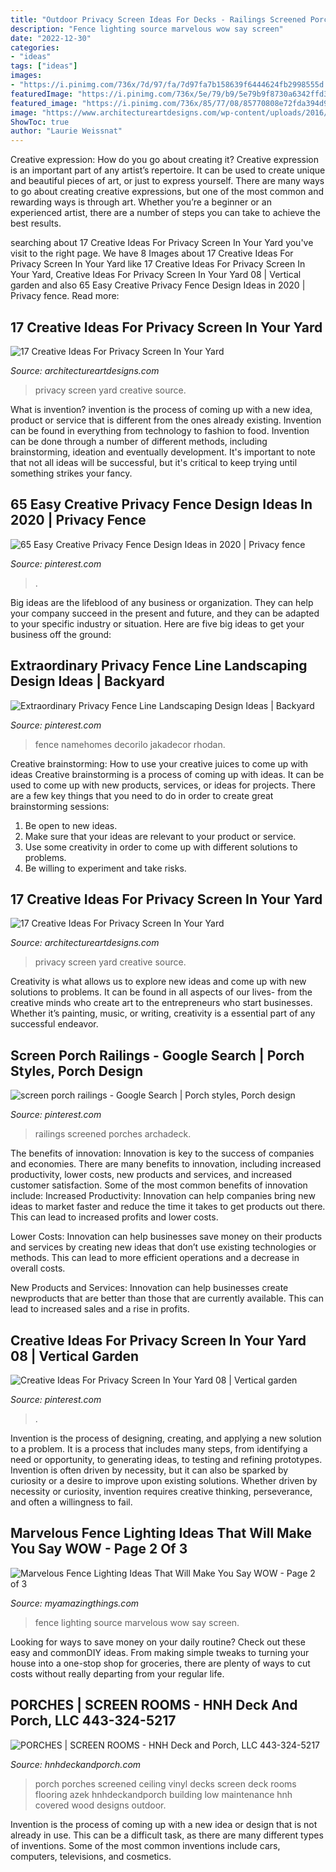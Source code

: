 ```yaml
---
title: "Outdoor Privacy Screen Ideas For Decks - Railings Screened Porches Archadeck"
description: "Fence lighting source marvelous wow say screen"
date: "2022-12-30"
categories:
- "ideas"
tags: ["ideas"]
images:
- "https://i.pinimg.com/736x/7d/97/fa/7d97fa7b158639f6444624fb2998555d.jpg"
featuredImage: "https://i.pinimg.com/736x/5e/79/b9/5e79b9f8730a6342ffd3c69677078dbe.jpg"
featured_image: "https://i.pinimg.com/736x/85/77/08/85770808e72fda394d9724edf2e63189.jpg"
image: "https://www.architectureartdesigns.com/wp-content/uploads/2016/07/12-53.jpg"
ShowToc: true
author: "Laurie Weissnat"
---
```



Creative expression: How do you go about creating it?
Creative expression is an important part of any artist’s repertoire. It can be used to create unique and beautiful pieces of art, or just to express yourself. There are many ways to go about creating creative expressions, but one of the most common and rewarding ways is through art. Whether you’re a beginner or an experienced artist, there are a number of steps you can take to achieve the best results.

	

		
searching about 17 Creative Ideas For Privacy Screen In Your Yard you've visit to the right page. We have 8 Images about 17 Creative Ideas For Privacy Screen In Your Yard like 17 Creative Ideas For Privacy Screen In Your Yard, Creative Ideas For Privacy Screen In Your Yard 08 | Vertical garden and also 65 Easy Creative Privacy Fence Design Ideas in 2020 | Privacy fence. Read more:
		
    
## 17 Creative Ideas For Privacy Screen In Your Yard

<img loading=lazy src="https://www.architectureartdesigns.com/wp-content/uploads/2016/07/12-53.jpg" onerror="this.onerror=null;this.src='https://tse3.mm.bing.net/th?id=OIP.KnSrGiQxiUmUNQ6KmDE6YAHaJ6&amp;pid=15.1';" alt="17 Creative Ideas For Privacy Screen In Your Yard">

_Source: architectureartdesigns.com_

>privacy screen yard creative source. 

	

What is invention?
invention is the process of coming up with a new idea, product or service that is different from the ones already existing. Invention can be found in everything from technology to fashion to food. 
Invention can be done through a number of different methods, including brainstorming, ideation and eventually development. It's important to note that not all ideas will be successful, but it's critical to keep trying until something strikes your fancy.

    
## 65 Easy Creative Privacy Fence Design Ideas In 2020 | Privacy Fence

<img loading=lazy src="https://i.pinimg.com/736x/5e/79/b9/5e79b9f8730a6342ffd3c69677078dbe.jpg" onerror="this.onerror=null;this.src='https://tse3.mm.bing.net/th?id=OIP.pU3_TbK6JcclJMOxEvWadwHaLH&amp;pid=15.1';" alt="65 Easy Creative Privacy Fence Design Ideas in 2020 | Privacy fence">

_Source: pinterest.com_

>. 

	

Big ideas are the lifeblood of any business or organization. They can help your company succeed in the present and future, and they can be adapted to your specific industry or situation. Here are five big ideas to get your business off the ground: 

    
## Extraordinary Privacy Fence Line Landscaping Design Ideas | Backyard

<img loading=lazy src="https://i.pinimg.com/736x/1b/03/2d/1b032d538885b112cd987e967d1aabb6.jpg" onerror="this.onerror=null;this.src='https://tse4.mm.bing.net/th?id=OIP.EqH1WVFtKcioDOTtFbo84wHaJ3&amp;pid=15.1';" alt="Extraordinary Privacy Fence Line Landscaping Design Ideas | Backyard">

_Source: pinterest.com_

>fence namehomes decorilo jakadecor rhodan. 

	

Creative brainstorming: How to use your creative juices to come up with ideas
Creative brainstorming is a process of coming up with ideas. It can be used to come up with new products, services, or ideas for projects. There are a few key things that you need to do in order to create great brainstorming sessions:
1. Be open to new ideas.
2. Make sure that your ideas are relevant to your product or service.
3. Use some creativity in order to come up with different solutions to problems.
4. Be willing to experiment and take risks.

    
## 17 Creative Ideas For Privacy Screen In Your Yard

<img loading=lazy src="https://www.architectureartdesigns.com/wp-content/uploads/2016/07/7-59.jpg" onerror="this.onerror=null;this.src='https://tse4.mm.bing.net/th?id=OIP.nRoYoO8hwJRKlAh8K5lDWgHaLH&amp;pid=15.1';" alt="17 Creative Ideas For Privacy Screen In Your Yard">

_Source: architectureartdesigns.com_

>privacy screen yard creative source. 

	

Creativity is what allows us to explore new ideas and come up with new solutions to problems. It can be found in all aspects of our lives- from the creative minds who create art to the entrepreneurs who start businesses. Whether it’s painting, music, or writing, creativity is a essential part of any successful endeavor.

    
## Screen Porch Railings - Google Search | Porch Styles, Porch Design

<img loading=lazy src="https://i.pinimg.com/736x/85/77/08/85770808e72fda394d9724edf2e63189.jpg" onerror="this.onerror=null;this.src='https://tse1.mm.bing.net/th?id=OIP.uBT9K7Bue399ZIhksqRMFQHaFn&amp;pid=15.1';" alt="screen porch railings - Google Search | Porch styles, Porch design">

_Source: pinterest.com_

>railings screened porches archadeck. 

	

The benefits of innovation:
Innovation is key to the success of companies and economies. There are many benefits to innovation, including increased productivity, lower costs, new products and services, and increased customer satisfaction. Some of the most common benefits of innovation include: 
Increased Productivity: Innovation can help companies bring new ideas to market faster and reduce the time it takes to get products out there. This can lead to increased profits and lower costs. 

Lower Costs: Innovation can help businesses save money on their products and services by creating new ideas that don’t use existing technologies or methods. This can lead to more efficient operations and a decrease in overall costs. 

New Products and Services: Innovation can help businesses create newproducts that are better than those that are currently available. This can lead to increased sales and a rise in profits.

    
## Creative Ideas For Privacy Screen In Your Yard 08 | Vertical Garden

<img loading=lazy src="https://i.pinimg.com/736x/7d/97/fa/7d97fa7b158639f6444624fb2998555d.jpg" onerror="this.onerror=null;this.src='https://tse1.mm.bing.net/th?id=OIP.qTuRPMLFqILEhxmuMtwxcAHaJ4&amp;pid=15.1';" alt="Creative Ideas For Privacy Screen In Your Yard 08 | Vertical garden">

_Source: pinterest.com_

>. 

	

Invention is the process of designing, creating, and applying a new solution to a problem. It is a process that includes many steps, from identifying a need or opportunity, to generating ideas, to testing and refining prototypes. Invention is often driven by necessity, but it can also be sparked by curiosity or a desire to improve upon existing solutions. Whether driven by necessity or curiosity, invention requires creative thinking, perseverance, and often a willingness to fail.

    
## Marvelous Fence Lighting Ideas That Will Make You Say WOW - Page 2 Of 3

<img loading=lazy src="https://myamazingthings.com/wp-content/uploads/2017/03/screen-1-1024x683.jpg" onerror="this.onerror=null;this.src='https://tse1.mm.bing.net/th?id=OIP.yru_6dpsOUcwf1se0pRuNQHaE8&amp;pid=15.1';" alt="Marvelous Fence Lighting Ideas That Will Make You Say WOW - Page 2 of 3">

_Source: myamazingthings.com_

>fence lighting source marvelous wow say screen. 

	

Looking for ways to save money on your daily routine? Check out these easy and commonDIY ideas. From making simple tweaks to turning your house into a one-stop shop for groceries, there are plenty of ways to cut costs without really departing from your regular life.

    
## PORCHES | SCREEN ROOMS - HNH Deck And Porch, LLC 443-324-5217

<img loading=lazy src="http://hnhdeckandporch.com/uploads/3/4/1/5/3415141/8835737_orig.jpg" onerror="this.onerror=null;this.src='https://tse4.mm.bing.net/th?id=OIP.xBYmKEDLVtqFzlYA1jLpiAHaFj&amp;pid=15.1';" alt="PORCHES | SCREEN ROOMS - HNH Deck and Porch, LLC 443-324-5217">

_Source: hnhdeckandporch.com_

>porch porches screened ceiling vinyl decks screen deck rooms flooring azek hnhdeckandporch building low maintenance hnh covered wood designs outdoor. 

	

Invention is the process of coming up with a new idea or design that is not already in use. This can be a difficult task, as there are many different types of inventions. Some of the most common inventions include cars, computers, televisions, and cosmetics.

